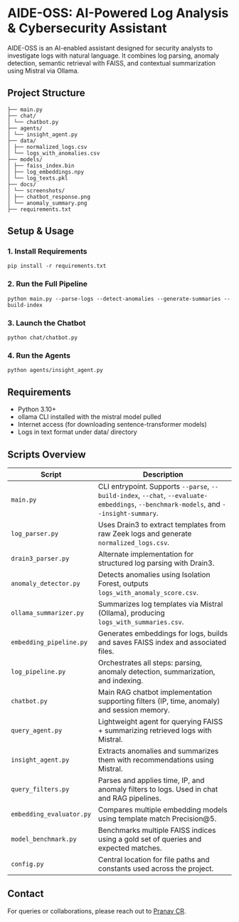# AIDE-OSS: AI-Powered Log Analysis & Cybersecurity Assistant

AIDE-OSS is an AI-enabled assistant designed for security analysts to investigate logs with natural language. It combines log parsing, anomaly detection, semantic retrieval with FAISS, and contextual summarization using Mistral via Ollama.

## Project Structure

```
├── main.py
├── chat/
│ └── chatbot.py
├── agents/
│ └── insight_agent.py
├── data/
│ ├── normalized_logs.csv
│ └── logs_with_anomalies.csv
├── models/
│ ├── faiss_index.bin
│ ├── log_embeddings.npy
│ └── log_texts.pkl
├── docs/
│ └── screenshots/
│ ├── chatbot_response.png
│ └── anomaly_summary.png
├── requirements.txt
```


## Setup & Usage

### 1. Install Requirements

```
pip install -r requirements.txt

```

### 2. Run the Full Pipeline
```
python main.py --parse-logs --detect-anomalies --generate-summaries --build-index

```
### 3. Launch the Chatbot
```
python chat/chatbot.py

```

### 4. Run the Agents
```
python agents/insight_agent.py 

```

## Requirements

- Python 3.10+
- ollama CLI installed with the mistral model pulled
- Internet access (for downloading sentence-transformer models)
- Logs in text format under data/ directory


## Scripts Overview

| Script                      | Description |
|----------------------------|-------------|
| `main.py`                  | CLI entrypoint. Supports `--parse`, `--build-index`, `--chat`, `--evaluate-embeddings`, `--benchmark-models`, and `--insight-summary`. |
| `log_parser.py`            | Uses Drain3 to extract templates from raw Zeek logs and generate `normalized_logs.csv`. |
| `drain3_parser.py`         | Alternate implementation for structured log parsing with Drain3. |
| `anomaly_detector.py`      | Detects anomalies using Isolation Forest, outputs `logs_with_anomaly_score.csv`. |
| `ollama_summarizer.py`     | Summarizes log templates via Mistral (Ollama), producing `logs_with_summaries.csv`. |
| `embedding_pipeline.py`    | Generates embeddings for logs, builds and saves FAISS index and associated files. |
| `log_pipeline.py`          | Orchestrates all steps: parsing, anomaly detection, summarization, and indexing. |
| `chatbot.py`               | Main RAG chatbot implementation supporting filters (IP, time, anomaly) and session memory. |
| `query_agent.py`           | Lightweight agent for querying FAISS + summarizing retrieved logs with Mistral. |
| `insight_agent.py`         | Extracts anomalies and summarizes them with recommendations using Mistral. |
| `query_filters.py`         | Parses and applies time, IP, and anomaly filters to logs. Used in chat and RAG pipelines. |
| `embedding_evaluator.py`   | Compares multiple embedding models using template match Precision@5. |
| `model_benchmark.py`       | Benchmarks multiple FAISS indices using a gold set of queries and expected matches. |
| `config.py`                | Central location for file paths and constants used across the project. |



##  Contact

For queries or collaborations, please reach out to [Pranav CR](https://github.com/PranavCR01).
